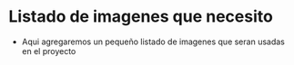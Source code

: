 # Listado de imagenes que necesito 

- Aqui agregaremos un pequeño listado de imagenes que seran usadas en el proyecto 